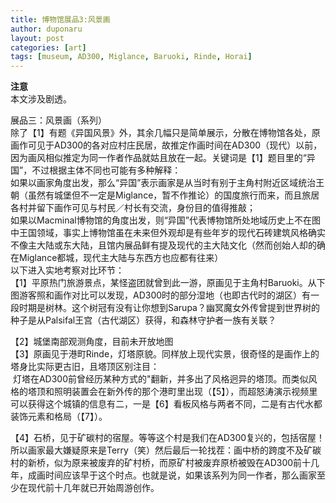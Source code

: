 ```yaml
---
title: 博物馆展品3:风景画
author: duponaru
layout: post
categories: [art]
tags: [museum, AD300, Miglance, Baruoki, Rinde, Horai]
---
```


**注意**  
本文涉及剧透。  

展品三：风景画（系列）  
除了【1】有题《异国风景》外，其余几幅只是简单展示，分散在博物馆各处，原画作可见于AD300的各对应村庄民居，故推定作画时间在AD300（现代）以前，因为画风相似推定为同一作者作品就姑且放在一起。关键词是【1】题目里的“异国”，不过根据主体不同也可能有多种解释：  
如果以画家角度出发，那么“异国”表示画家是从当时有别于主角村附近区域统治王朝（虽然有城堡但不一定是Miglance，暂不作推论）的国度旅行而来，而且旅居各村并留下画作可见与村民／村长有交流，身份目的值得推敲；  
如果以Macminal博物馆的角度出发，则“异国”代表博物馆所处地域历史上不在图中王国领域，事实上博物馆虽在未来但外观却是有些年岁的现代石砖建筑风格确实不像主大陆或东大陆，且馆内展品鲜有提及现代的主大陆文化（然而创始人却的确在Miglance都城，现代主大陆与东西方也应都有往来）  
<span class="image centered"><img src="{{ '/assets/post_img/2019-12-25/paintings.png' | relative_url }}" alt="" /></span>  
以下进入实地考察对比环节：  
【1】平原热门旅游景点，某怪盗团就曾到此一游，原画见于主角村Baruoki。从下图游客照和画作对比可以发现，AD300时的部分湿地（也即古代时的湖区）有一段时期是树林。这个树冠有没有让你想到Sarupa？幽冥魔女外传曾提到世界树的种子是从Palsifal王宫（古代湖区）获得，和森林守护者一族有关联？  
<span class="image centered"><img src="{{ '/assets/post_img/2019-12-25/nuaru.png' | relative_url }}" alt="" /></span>

【2】城堡南部观测角度，目前未开放地图  
【3】原画见于港町Rinde，灯塔原貌。同样放上现代实景，很奇怪的是画作上的塔身比实际更古旧，且塔顶区别注目：  
<span class="image centered"><img src="{{ '/assets/post_img/2019-12-25/tower.png' | relative_url }}" alt="" /></span>
灯塔在AD300前曾经历某种方式的"翻新，并多出了风格迥异的塔顶。而类似风格的塔顶和照明装置会在新外传的那个港町里出现（【5】），而超怒涛演示视频里可以获得这个城镇的信息有二，一是【6】看板风格与两者不同，二是有古代水都装饰元素和格局（【7】）。 
<span class="image centered"><img src="{{ '/assets/post_img/2019-12-25/newtown.png' | relative_url }}" alt="" /></span>  

【4】石桥，见于矿碳村的宿屋。等等这个村是我们在AD300复兴的，包括宿屋！所以画家最大嫌疑原来是Terry（笑）然后最后一轮找茬：画中桥的跨度不及矿碳村的新桥，似为原来被废弃的矿村桥，而原矿村被废弃原桥被毁在AD300前十几年，成画时间应该早于这个时点。也就是说，如果该系列为同一作者，那么画家至少在现代前十几年就已开始周游创作。




